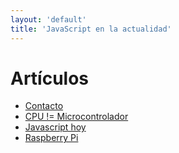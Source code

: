 ```yaml
---
layout: 'default'
title: 'JavaScript en la actualidad'
---
```


# Artículos

  * [Contacto][1]
  * [CPU != Microcontrolador][2]
  * [Javascript hoy][3]
  * [Raspberry Pi][4]

[1]: /doc/contacto.html
[2]: /doc/cpu_vs_ic.html
[3]: /doc/javascript.html
[4]: /doc/raspberry.html
